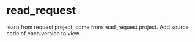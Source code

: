 # read_request
learn from request project; come from read_request project. Add source code of each version to view.
